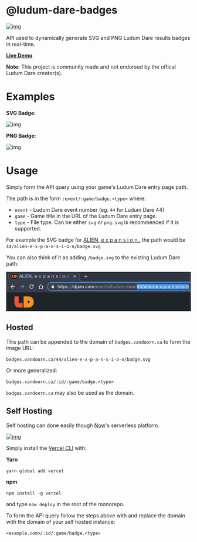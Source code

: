 

# @ludum-dare-badges

[![img](https://github.com/woofers/ludum-dare-badges/workflows/build/badge.svg)](https://github.com/woofers/ludum-dare-badges/actions)

API used to dynamically generate SVG and PNG Ludum Dare results badges in real-time.

**[Live Demo](https://badges.vandoorn.ca)**

**Note:** This project is community made and not endorsed by the offical Ludum Dare creator(s).


# Examples

**SVG Badge:**

![img](https://badges.vandoorn.ca/44/alien-e-x-p-a-n-s-i-o-n/badge.svg "SVG Badge")

**PNG Badge:**

![img](https://badges.vandoorn.ca/44/alien-e-x-p-a-n-s-i-o-n/badge.png "PNG Badge")


# Usage

Simply form the API query using your game's Ludum Dare entry page path.

The path is in the form `:event/:game/badge.<type>` where:

-   `event` - Ludum Dare event number (eg. `44` for Ludum Dare 44)
-   `game` - Game title in the URL of the Ludum Dare entry page.
-   `type` - File type.  Can be either `svg` or `png`.  `svg` is recommenced if it is supported.

For example the SVG badge for [ALIEN, e x p a n s i o n .](https://ldjam.com/events/ludum-dare/44/alien-e-x-p-a-n-s-i-o-n)
the path would be `44/alien-e-x-p-a-n-s-i-o-n/badge.svg`

You can also think of it as adding `/badge.svg` to the existing Ludum Dare path:

![img](./packages/api/screenshots/url.png "URL Path")


## Hosted

This path can be appended to the domain of `badges.vandoorn.ca` to form the image URL:

    badges.vandoorn.ca/44/alien-e-x-p-a-n-s-i-o-n/badge.svg

Or more generalized:

    badges.vandoorn.ca/:id/:game/badge.<type>

`badges.vandoorn.ca` may also be used as the domain.


## Self Hosting

Self hosting can done easily though [Now](https://zeit.co/now)'s serverless platform.

[![img](https://vercel.com/button "Deploy to Vercel")](https://vercel.com/import/project?template=woofers/ludum-dare-badges)

Simply install the [Vercel CLI](https://github.com/vercel/vercel/tree/master/packages/now-cli) with:

**Yarn**

    yarn global add vercel

**npm**

    npm install -g vercel

and type `now deploy` in the root of the monorepo.

To form the API query follow the steps above with and replace the domain
with the domain of your self hosted instance:

    <example.com>/:id/:game/badge.<type>
